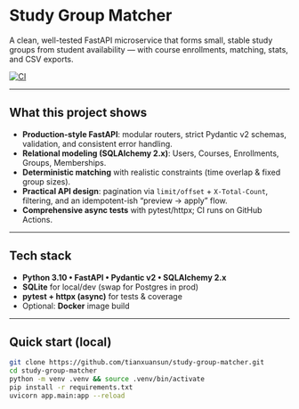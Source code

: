 # Study Group Matcher

A clean, well-tested FastAPI microservice that forms small, stable study groups from student availability — with course enrollments, matching, stats, and CSV exports.

[![CI](https://github.com/tianxuansun/study-group-matcher/actions/workflows/ci.yml/badge.svg)](https://github.com/tianxuansun/study-group-matcher/actions)

---

## What this project shows

- **Production-style FastAPI**: modular routers, strict Pydantic v2 schemas, validation, and consistent error handling.  
- **Relational modeling (SQLAlchemy 2.x)**: Users, Courses, Enrollments, Groups, Memberships.  
- **Deterministic matching** with realistic constraints (time overlap & fixed group sizes).  
- **Practical API design**: pagination via `limit/offset` + `X-Total-Count`, filtering, and an idempotent-ish “preview → apply” flow.  
- **Comprehensive async tests** with pytest/httpx; CI runs on GitHub Actions.

---

## Tech stack

- **Python 3.10 • FastAPI • Pydantic v2 • SQLAlchemy 2.x**  
- **SQLite** for local/dev (swap for Postgres in prod)  
- **pytest + httpx (async)** for tests & coverage  
- Optional: **Docker** image build

---

## Quick start (local)

```bash
git clone https://github.com/tianxuansun/study-group-matcher.git
cd study-group-matcher
python -m venv .venv && source .venv/bin/activate
pip install -r requirements.txt
uvicorn app.main:app --reload
